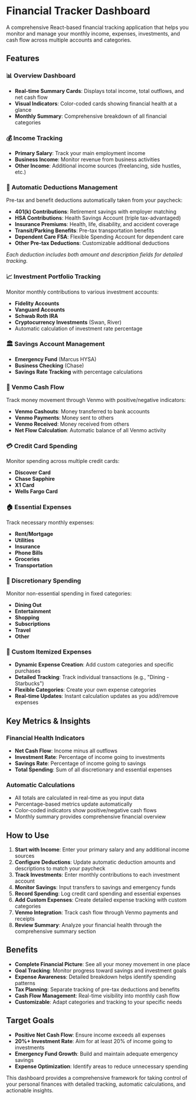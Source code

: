 # Financial Tracker Dashboard

A comprehensive React-based financial tracking application that helps you monitor and manage your monthly income, expenses, investments, and cash flow across multiple accounts and categories.

## Features

### 📊 Overview Dashboard
- **Real-time Summary Cards**: Displays total income, total outflows, and net cash flow
- **Visual Indicators**: Color-coded cards showing financial health at a glance
- **Monthly Summary**: Comprehensive breakdown of all financial categories

### 💰 Income Tracking
- **Primary Salary**: Track your main employment income
- **Business Income**: Monitor revenue from business activities
- **Other Income**: Additional income sources (freelancing, side hustles, etc.)

### 🏦 Automatic Deductions Management
Pre-tax and benefit deductions automatically taken from your paycheck:
- **401(k) Contributions**: Retirement savings with employer matching
- **HSA Contributions**: Health Savings Account (triple tax-advantaged)
- **Insurance Premiums**: Health, life, disability, and accident coverage
- **Transit/Parking Benefits**: Pre-tax transportation benefits
- **Dependent Care FSA**: Flexible Spending Account for dependent care
- **Other Pre-tax Deductions**: Customizable additional deductions

*Each deduction includes both amount and description fields for detailed tracking.*

### 📈 Investment Portfolio Tracking
Monitor monthly contributions to various investment accounts:
- **Fidelity Accounts**
- **Vanguard Accounts** 
- **Schwab Roth IRA**
- **Cryptocurrency Investments** (Swan, River)
- Automatic calculation of investment rate percentage

### 🏛️ Savings Account Management
- **Emergency Fund** (Marcus HYSA)
- **Business Checking** (Chase)
- **Savings Rate Tracking** with percentage calculations

### 💸 Venmo Cash Flow
Track money movement through Venmo with positive/negative indicators:
- **Venmo Cashouts**: Money transferred to bank accounts
- **Venmo Payments**: Money sent to others
- **Venmo Received**: Money received from others
- **Net Flow Calculation**: Automatic balance of all Venmo activity

### 💳 Credit Card Spending
Monitor spending across multiple credit cards:
- **Discover Card**
- **Chase Sapphire**
- **X1 Card**
- **Wells Fargo Card**

### 🏠 Essential Expenses
Track necessary monthly expenses:
- **Rent/Mortgage**
- **Utilities**
- **Insurance**
- **Phone Bills**
- **Groceries** 
- **Transportation**

### 🎯 Discretionary Spending
Monitor non-essential spending in fixed categories:
- **Dining Out**
- **Entertainment**
- **Shopping**
- **Subscriptions**
- **Travel**
- **Other**

### 📝 Custom Itemized Expenses
- **Dynamic Expense Creation**: Add custom categories and specific purchases
- **Detailed Tracking**: Track individual transactions (e.g., "Dining - Starbucks")
- **Flexible Categories**: Create your own expense categories
- **Real-time Updates**: Instant calculation updates as you add/remove expenses

## Key Metrics & Insights

### Financial Health Indicators
- **Net Cash Flow**: Income minus all outflows
- **Investment Rate**: Percentage of income going to investments
- **Savings Rate**: Percentage of income going to savings
- **Total Spending**: Sum of all discretionary and essential expenses

### Automatic Calculations
- All totals are calculated in real-time as you input data
- Percentage-based metrics update automatically
- Color-coded indicators show positive/negative cash flows
- Monthly summary provides comprehensive financial overview

## How to Use

1. **Start with Income**: Enter your primary salary and any additional income sources
2. **Configure Deductions**: Update automatic deduction amounts and descriptions to match your paycheck
3. **Track Investments**: Enter monthly contributions to each investment account
4. **Monitor Savings**: Input transfers to savings and emergency funds
5. **Record Spending**: Log credit card spending and essential expenses
6. **Add Custom Expenses**: Create detailed expense tracking with custom categories
7. **Venmo Integration**: Track cash flow through Venmo payments and receipts
8. **Review Summary**: Analyze your financial health through the comprehensive summary section

## Benefits

- **Complete Financial Picture**: See all your money movement in one place
- **Goal Tracking**: Monitor progress toward savings and investment goals
- **Expense Awareness**: Detailed breakdown helps identify spending patterns
- **Tax Planning**: Separate tracking of pre-tax deductions and benefits
- **Cash Flow Management**: Real-time visibility into monthly cash flow
- **Customizable**: Adapt categories and tracking to your specific needs

## Target Goals

- **Positive Net Cash Flow**: Ensure income exceeds all expenses
- **20%+ Investment Rate**: Aim for at least 20% of income going to investments
- **Emergency Fund Growth**: Build and maintain adequate emergency savings
- **Expense Optimization**: Identify areas to reduce unnecessary spending

This dashboard provides a comprehensive framework for taking control of your personal finances with detailed tracking, automatic calculations, and actionable insights.
